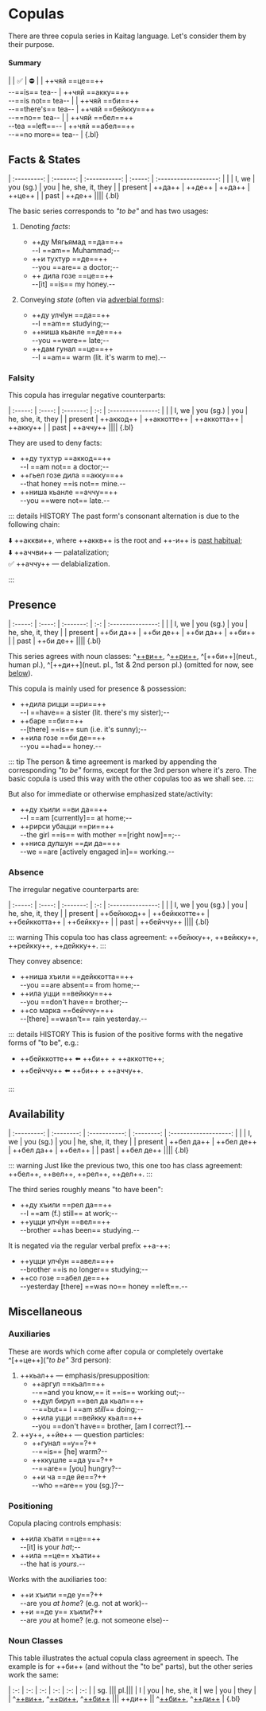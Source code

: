 # Copulas

There are three copula series in Kaitag language. Let's consider them by their purpose.

#### Summary

|
| ✅ | ⛔ |
| ++чяй ==це==++<br> --==is== tea-- | ++чяй ==акку==++ <br> --==is not== tea-- |
| ++чяй ==би==++ <br> --==there's== tea-- | ++чяй ==бейкку==++ <br> --==no== tea-- |
| ++чяй ==бел==++ <br> --tea ==left==-- | ++чяй ==абел==++ <br> --==no more== tea-- |
{.bl}

## Facts & States

| :---------: | :-------: | :-----------: | :-----: | :-------------------: |
| | I, we | you (sg.) | you | he, she, it, they |
| present | ++да++ | ++де++ | ++да++ | ++це++ |
| past | ++де++ ||||
{.bl}

The basic series corresponds to _"to be"_ and has two usages:

1. Denoting _facts_:

   - ++ду Мягьямад ==да==++  
     --I ==am== Muhammad;--
   - ++и тухтур ==де==++  
     --you ==are== a doctor;--
   - ++ дила гозе ==це==++  
     --[it] ==is== my honey.--

2. Conveying _state_ (often via [adverbial forms](./adverbs)):
   - ++ду улчӏун ==да==++  
     --I ==am== studying;--
   - ++ниша кьанле ==де==++  
     --you ==were== late;--
   - ++дам гунал ==це==++  
     --I ==am== warm (lit. it's warm to me).--

### Falsity

This copula has irregular negative counterparts:

| :-----: | :----: | :-------: | :-: | :---------------: |
| | I, we | you (sg.) | you | he, she, it, they |
| present | ++аккод++ | ++аккотте++ | ++аккотта++ | ++акку++ |
| past | ++аччу++ ||||
{.bl}

They are used to deny facts:

- ++ду тухтур ==аккод==++  
  --I ==am not== a doctor;--
- ++гьел гозе дила ==акку==++  
  --that honey ==is not== mine.--
- ++ниша кьанле ==аччу==++  
  --you ==were not== late.--

::: details HISTORY
The past form's consonant alternation is due to the following chain:

⬇️ ++аккви++, where ++аккв++ is the root and ++-и++ is [past habitual](./verb);  
⬇️ ++аччви++ — palatalization;  
✅ ++аччу++ — delabialization.

:::

## Presence

| :-----: | :----: | :-------: | :-: | :---------------: |
| | I, we | you (sg.) | you | he, she, it, they |
| present | ++би да++ | ++би де++ | ++би да++ | ++би++ |
| past | ++би де++ ||||
{.bl}

This series agrees with noun classes: ^[++ви++](masc.), ^[++ри++](fem.), ^[++би++](neut., human pl.), ^[++ди++](neut. pl., 1st & 2nd person pl.) (omitted for now, see [below](#noun-classes)).

This copula is mainly used for presence & possession:

- ++дила рицци ==ри==++  
  --I ==have== a sister (lit. there's my sister);--
- ++баре ==би==++  
  --[there] ==is== sun (i.e. it's sunny);--
- ++ила гозе ==би де==++  
  --you ==had== honey.--

::: tip
The person & time agreement is marked by appending the corresponding _"to be"_ forms, except for the 3rd person where it's zero. The basic copula is used this way with the other copulas too as we shall see.
:::

But also for immediate or otherwise emphasized state/activity:

- ++ду хъили ==ви да==++  
  --I ==am [currently]== at home;--
- ++рирси убацци ==ри==++  
  --the girl ==is== with mother ==[right now]==;--
- ++ниса дулшун ==ди да==++  
  --we ==are [actively engaged in]== working.--

### Absence

The irregular negative counterparts are:

| :-----: | :----: | :-------: | :-: | :---------------: |
| | I, we | you (sg.) | you | he, she, it, they |
| present | ++бейккод++ | ++бейккотте++ | ++бейккотта++ | ++бейкку++ |
| past | ++бейччу++ ||||
{.bl}

::: warning
This copula too has class agreement: ++бейкку++, ++вейкку++, ++рейкку++, ++дейкку++.
:::

They convey absence:

- ++ниша хъили ==дейккотта==++  
  --you ==are absent== from home;--
- ++ила уцци ==вейкку==++  
  --you ==don't have== brother;--
- ++со марка ==бейччу==++  
  --[there] ==wasn't== rain yesterday.--

::: details HISTORY
This is fusion of the positive forms with the negative forms of "to be", e.g.:

- ++бейккотте++ ⬅️ ++би++ + ++аккотте++;
- ++бейччу++ ⬅️ ++би++ + ++аччу++.

:::

## Availability

| :---------: | :--------: | :-----------: | :--------: | :-------------------: |
| | I, we | you (sg.) | you | he, she, it, they |
| present | ++бел да++ | ++бел де++ | ++бел да++ | ++бел++ |
| past | ++бел де++ ||||
{.bl}

::: warning
Just like the previous two, this one too has class agreement: ++бел++, ++вел++, ++рел++, ++дел++.
:::

The third series roughly means "to have been":

- ++ду хъили ==рел да==++  
  --I ==am (f.) still== at work;--
- ++уцци улчӏун ==вел==++  
  --brother ==has been== studying.--

It is negated via the regular verbal prefix ++а-++:

- ++уцци улчӏун ==авел==++  
  --brother ==is no longer== studying;--
- ++со гозе ==абел де==++  
  --yesterday [there] ==was no== honey ==left==.--

## Miscellaneous

### Auxiliaries

These are words which come after copula or completely overtake ^[++це++](_"to be"_ 3rd person):

1. ++кьал++ — emphasis/presupposition:
   - ++аргул ==кьал==++  
     --==and you know,== it ==is== working out;--
   - ++дул бирул ==вел да кьал==++  
     --==but== I ==am _still_== doing;--
   - ++ила уцци ==вейкку кьал==++  
     --you ==don't have== brother, [am I correct?].--
2. ++у++, ++йе++ — question particles:
   - ++гунал ==у==?++  
     --==is== [he] warm?--
   - ++ккушле ==да у==?++  
     --==are== [you] hungry?--
   - ++и ча ==де йе==?++  
     --who ==are== you (sg.)?--

### Positioning

Copula placing controls emphasis:

- ++ила хъати ==це==++  
  --[it] is your _hat_;--
- ++ила ==це== хъати++  
  --the hat is _yours_.--

Works with the auxiliaries too:

- ++и хъили ==де у==?++  
  --are you _at home_? (e.g. not at work)--
- ++и ==де у== хъили?++  
  --are _you_ at home? (e.g. not someone else)--

### Noun Classes

This table illustrates the actual copula class agreement in speech. The example is for ++би++ (and without the "to be" parts), but the other series work the same:

| :-: | :-: | :-: | :-: | :-: | :-: |
| sg. ||| pl.|||
| I | you | he, she, it | we | you | they |
| ^[++ви++](masc.), ^[++ри++](fem.), ^[++би++](neut.) ||| ++ди++ || ^[++би++](human), ^[++ди++](non-human) |
{.bl}

